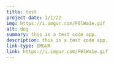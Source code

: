 ```yaml
---
title: test
project-date: 1/1/22
img: https://i.imgur.com/F6lWa1e.gif
alt: dog
summary: this is a test code app.
description: t﻿his is a test code app.
link-type: IMGUR
link: https://i.imgur.com/F6lWa1e.gif
---
```

